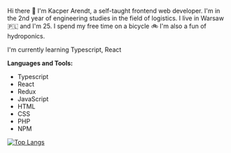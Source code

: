 Hi there :wave: I'm Kacper Arendt, a self-taught frontend web developer. I'm in the 2nd year of engineering studies in the field of logistics. I live in Warsaw :poland: and I'm 25.
I spend my free time on a bicycle :bike: I'm also a fun of hydroponics.

I'm currently learning Typescript, React

**Languages and Tools:**  
- Typescript 
- React
- Redux
- JavaScript 
- HTML
- CSS
- PHP
- NPM

 [![Top Langs](https://github-readme-stats.vercel.app/api/top-langs/?username=kacykvaa)](https://github.com/anuraghazra/github-readme-stats)
 
 
